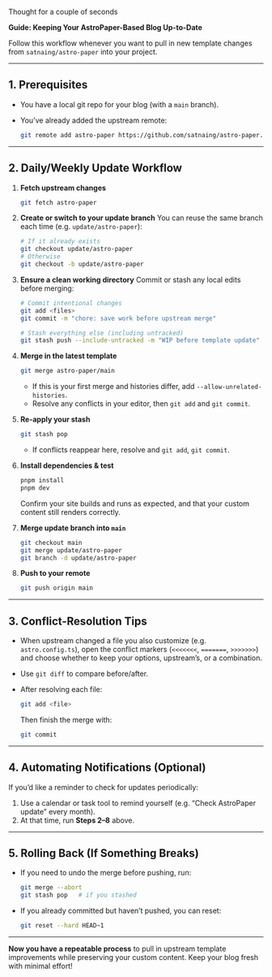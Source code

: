 Thought for a couple of seconds


**Guide: Keeping Your AstroPaper-Based Blog Up-to-Date**

Follow this workflow whenever you want to pull in new template changes from `satnaing/astro-paper` into your project.

---

## 1. Prerequisites

* You have a local git repo for your blog (with a `main` branch).
* You’ve already added the upstream remote:

  ```bash
  git remote add astro-paper https://github.com/satnaing/astro-paper.git
  ```

---

## 2. Daily/Weekly Update Workflow

1. **Fetch upstream changes**

   ```bash
   git fetch astro-paper
   ```

2. **Create or switch to your update branch**
   You can reuse the same branch each time (e.g. `update/astro-paper`):

   ```bash
   # If it already exists
   git checkout update/astro-paper  
   # Otherwise
   git checkout -b update/astro-paper
   ```

3. **Ensure a clean working directory**
   Commit or stash any local edits before merging:

   ```bash
   # Commit intentional changes
   git add <files>
   git commit -m "chore: save work before upstream merge"

   # Stash everything else (including untracked)
   git stash push --include-untracked -m "WIP before template update"
   ```

4. **Merge in the latest template**

   ```bash
   git merge astro-paper/main
   ```

   * If this is your first merge and histories differ, add `--allow-unrelated-histories`.
   * Resolve any conflicts in your editor, then `git add` and `git commit`.

5. **Re-apply your stash**

   ```bash
   git stash pop
   ```

   * If conflicts reappear here, resolve and `git add`, `git commit`.

6. **Install dependencies & test**

   ```bash
   pnpm install
   pnpm dev
   ```

   Confirm your site builds and runs as expected, and that your custom content still renders correctly.

7. **Merge update branch into `main`**

   ```bash
   git checkout main
   git merge update/astro-paper
   git branch -d update/astro-paper
   ```

8. **Push to your remote**

   ```bash
   git push origin main
   ```

---

## 3. Conflict-Resolution Tips

* When upstream changed a file you also customize (e.g. `astro.config.ts`), open the conflict markers (`<<<<<<<`, `=======`, `>>>>>>>`) and choose whether to keep your options, upstream’s, or a combination.
* Use `git diff` to compare before/after.
* After resolving each file:

  ```bash
  git add <file>
  ```

  Then finish the merge with:

  ```bash
  git commit
  ```

---

## 4. Automating Notifications (Optional)

If you’d like a reminder to check for updates periodically:

1. Use a calendar or task tool to remind yourself (e.g. “Check AstroPaper update” every month).
2. At that time, run **Steps 2–8** above.

---

## 5. Rolling Back (If Something Breaks)

* If you need to undo the merge before pushing, run:

  ```bash
  git merge --abort
  git stash pop   # if you stashed
  ```
* If you already committed but haven’t pushed, you can reset:

  ```bash
  git reset --hard HEAD~1
  ```

---

**Now you have a repeatable process** to pull in upstream template improvements while preserving your custom content. Keep your blog fresh with minimal effort!
